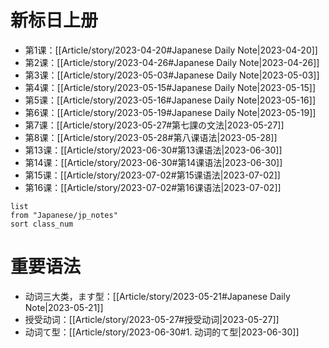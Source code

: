 # 新标日上册

* 第1课：[[Article/story/2023-04-20#Japanese Daily Note|2023-04-20]]
* 第2课：[[Article/story/2023-04-26#Japanese Daily Note|2023-04-26]]
* 第3课：[[Article/story/2023-05-03#Japanese Daily Note|2023-05-03]]
* 第4课：[[Article/story/2023-05-15#Japanese Daily Note|2023-05-15]]
* 第5课：[[Article/story/2023-05-16#Japanese Daily Note|2023-05-16]]
* 第6课：[[Article/story/2023-05-19#Japanese Daily Note|2023-05-19]]
* 第7课：[[Article/story/2023-05-27#第七課の文法|2023-05-27]]
* 第8课：[[Article/story/2023-05-28#第八课语法|2023-05-28]]
* 第13课：[[Article/story/2023-06-30#第13课语法|2023-06-30]]
* 第14课：[[Article/story/2023-06-30#第14课语法|2023-06-30]]
* 第15课：[[Article/story/2023-07-02#第15课语法|2023-07-02]]
* 第16课：[[Article/story/2023-07-02#第16课语法|2023-07-02]]

```dataview
list 
from "Japanese/jp_notes"
sort class_num
```

# 重要语法

* 动词三大类，ます型：[[Article/story/2023-05-21#Japanese Daily Note|2023-05-21]]
* 授受动词：[[Article/story/2023-05-27#授受动词|2023-05-27]]
* 动词て型：[[Article/story/2023-06-30#1. 动词的て型|2023-06-30]]